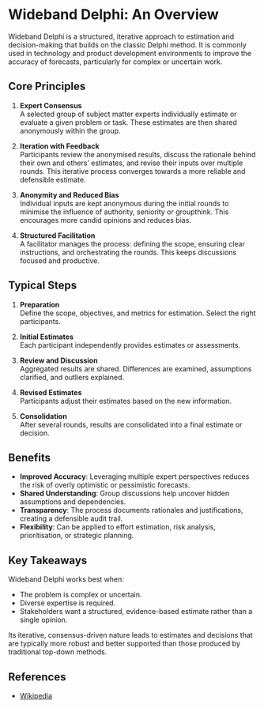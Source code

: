 # Wideband Delphi: An Overview

Wideband Delphi is a structured, iterative approach to estimation and decision-making that builds on the classic Delphi method. It is commonly used in technology and product development environments to improve the accuracy of forecasts, particularly for complex or uncertain work.

## Core Principles

1. **Expert Consensus**  
   A selected group of subject matter experts individually estimate or evaluate a given problem or task. These estimates are then shared anonymously within the group.

2. **Iteration with Feedback**  
   Participants review the anonymised results, discuss the rationale behind their own and others’ estimates, and revise their inputs over multiple rounds. This iterative process converges towards a more reliable and defensible estimate.

3. **Anonymity and Reduced Bias**  
   Individual inputs are kept anonymous during the initial rounds to minimise the influence of authority, seniority or groupthink. This encourages more candid opinions and reduces bias.

4. **Structured Facilitation**  
   A facilitator manages the process: defining the scope, ensuring clear instructions, and orchestrating the rounds. This keeps discussions focused and productive.

## Typical Steps

1. **Preparation**  
   Define the scope, objectives, and metrics for estimation. Select the right participants.

2. **Initial Estimates**  
   Each participant independently provides estimates or assessments.

3. **Review and Discussion**  
   Aggregated results are shared. Differences are examined, assumptions clarified, and outliers explained.

4. **Revised Estimates**  
   Participants adjust their estimates based on the new information.

5. **Consolidation**  
   After several rounds, results are consolidated into a final estimate or decision.

## Benefits

- **Improved Accuracy**: Leveraging multiple expert perspectives reduces the risk of overly optimistic or pessimistic forecasts.
- **Shared Understanding**: Group discussions help uncover hidden assumptions and dependencies.
- **Transparency**: The process documents rationales and justifications, creating a defensible audit trail.
- **Flexibility**: Can be applied to effort estimation, risk analysis, prioritisation, or strategic planning.

## Key Takeaways

Wideband Delphi works best when:

- The problem is complex or uncertain.
- Diverse expertise is required.
- Stakeholders want a structured, evidence-based estimate rather than a single opinion.

Its iterative, consensus-driven nature leads to estimates and decisions that are typically more robust and better supported than those produced by traditional top-down methods.

## References

- [Wikipedia](https://en.wikipedia.org/wiki/Wideband_delphi)
